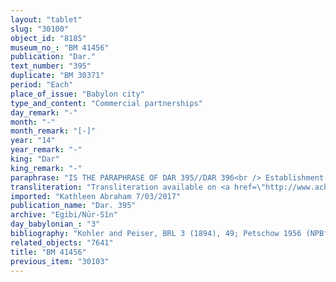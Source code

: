 ```yaml
---
layout: "tablet"
slug: "30100"
object_id: "8185"
museum_no_: "BM 41456"
publication: "Dar."
text_number: "395"
duplicate: "BM 30371"
period: "Each"
place_of_issue: "Babylon city"
type_and_content: "Commercial partnerships"
day_remark: "-"
month: "-"
month_remark: "[-]"
year: "14"
year_remark: "-"
king: "Dar"
king_remark: "-"
paraphrase: "IS THE PARAPHRASE OF DAR 395//DAR 396<br /> Establishment of a business partnership (<em>harranu</em>).<br /> <strong>A</strong>&nbsp;invests 100 kor of dates, 50 kor of barley (and) 60 pieces of empty barrels in a business partnership with his slave&nbsp;<strong>B<sub>1</sub></strong>&nbsp;and&nbsp;<strong>B<sub>2</sub></strong>. The parties agree that&nbsp;<strong>B<sub>1</sub></strong>&nbsp;and&nbsp;<strong>B<sub>2</sub></strong>&nbsp;can divide (<em>ahata&scaron;unu</em>) whatever they make in or out of town with the said dates and barley between them, as long as they pay&nbsp;<strong>A</strong>&nbsp;yearly a fixed sum of&nbsp; 2 minas of silver. The document states further that the dates and barley stay at their disposal for three years. During this three-year period&nbsp;<strong>A</strong>&nbsp;cannot collect house rent from them. In the beginning of the third year, they should deliver the dates, the barley and the barrels without interest to&nbsp;<strong>A</strong>&nbsp;in Bīt-Hahhuru. Names of 6 witnesses, the scribe: Ubār//&Scaron;a-nā&scaron;ī&scaron;u (=&nbsp;<strong>B<sub>2</sub></strong>), and 4 additional witnesses (mentioned after the date). The 2<sup>nd</sup>&nbsp;additional witness&rsquo; patrinomy could not be copied by the scribe, hence he noted &ldquo;broken&rdquo; (<em>hep&ucirc;</em>). His name is preserved in the BM30371 (= Dar 396).<br /> &nbsp;<br /> <strong>A</strong>&nbsp;= Marduk-nāṣir-apli/Itti-Marduk-balāṭu//Egibi;&nbsp;<strong>B<sub>1</sub></strong>= Nab&ucirc;-ayyālu, slave of&nbsp;<strong>A</strong>;&nbsp;<strong>B<sub>2</sub></strong>&nbsp;= Ubār/Ina-tē&scaron;&ecirc;-ēṭir//&Scaron;a-nā&scaron;ī&scaron;u"
transliteration: "Transliteration available on <a href=\"http://www.achemenet.com/fr/item/?/sources-textuelles/textes-par-langues-et-ecritures/babylonien/archives-egibi/1660917\" target=\"_blank\">Achemenet</a>"
imported: "Kathleen Abraham 7/03/2017"
publication_name: "Dar. 395"
archive: "Egibi/Nūr-Sîn"
day_babylonian_: "3"
bibliography: "Kohler and Peiser, BRL 3 (1894), 49; Petschow 1956 (NPBf.), 172; Koschaker 1911, 86."
related_objects: "7641"
title: "BM 41456"
previous_item: "30103"
---
```

